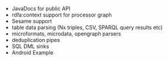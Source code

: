 * JavaDocs for public API
* rdfa:context support for processor graph
* Sesame support
* table data parsing (Nx triples, CSV, SPARQL query results etc)
* microformats, microdata, opengraph parsers
* deduplication pipes
* SQL DML sinks
* Android Example

